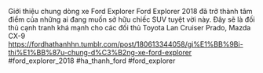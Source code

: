 
Giới thiệu chung dòng xe  Ford Explorer
Ford Explorer 2018 đã trở thành tâm điểm của những ai đang muốn sở hữu chiếc SUV tuyệt vời này. Đây sẽ là đối thủ cạnh tranh khá mạnh cho các đối thủ Toyota Lan Cruiser Prado, Mazda CX-9
https://fordhathanhhn.tumblr.com/post/180613344058/gi%E1%BB%9Bi-thi%E1%BB%87u-chung-d%C3%B2ng-xe-ford-explorer
#ford_explorer_2018 #ha_thanh_ford #ford_explorer
